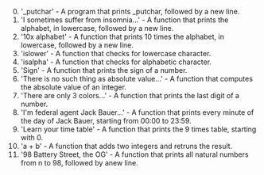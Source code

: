 0. '_putchar' - A program that prints _putchar, followed by a new line.
1. 'I sometimes suffer from insomnia...' - A function that prints the alphabet, in lowercase, followed by a new line.
2. '10x alphabet' - A function that prints 10 times the alphabet, in lowercase, followed by a new line.
3. 'islower' - A function that checks for lowercase character.
4. 'isalpha' - A function that checks  for alphabetic character.
5. 'Sign' - A function that prints the sign of a number.
6. 'There is no such thing as absolute value...' - A function that computes the absolute value of an integer.
7. 'There are only 3 colors...' - A function that prints the last digit of a number.
8. 'I'm federal agent Jack Bauer...' - A function that prints every minute of the day of Jack Bauer, starting from 00:00 to 23:59.
9. 'Learn your time table' - A function that prints the 9 times table, starting with 0.
10. 'a + b' - A function that adds two integers and retruns the result.
11. '98 Battery Street, the OG' - A function that prints all natural numbers from n to 98, followed by anew line.
